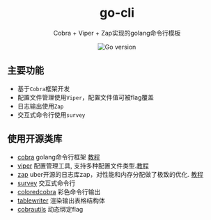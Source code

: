<h1 align="center">go-cli</h1>

<div align="center">
Cobra + Viper + Zap实现的golang命令行模板
<p align="center">
<img src="https://img.shields.io/badge/Golang-1.20.2-brightgreen" alt="Go version"/> 
</p>
</div>

## 主要功能
- 基于`Cobra`框架开发
- 配置文件管理使用`Viper`，配置文件值可被flag覆盖
- 日志输出使用`Zap` 
- 交互式命令行使用`survey`   

## 使用开源类库
- [cobra](https://github.com/spf13/cobra) golang命令行框架 [教程](https://gin-gonic.com/zh-cn/docs/) 
- [viper](https://github.com/spf13/viper)  配置管理工具, 支持多种配置文件类型.[教程](https://darjun.github.io/2020/01/18/godailylib/viper/) 
- [zap](https://github.com/uber-go/zap) uber开源的日志库zap，对性能和内存分配做了极致的优化.  [教程](https://darjun.github.io/2020/04/23/godailylib/zap/)
- [survey](https://github.com/AlecAivazis/survey/v2 ) 交互式命令行 
- [coloredcobra](https://github.com/ivanpirog/coloredcobra) 彩色命令行输出
- [tablewriter](https://github.com/olekukonko/tablewriter)  渲染输出表格结构体 
- [cobrautils](https://github.com/go-jarvis/cobrautils ) 动态绑定flag
 